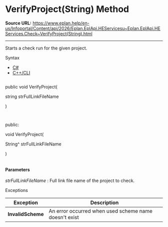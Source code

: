 # VerifyProject(String) Method

**Source URL:** https://www.eplan.help/en-us/Infoportal/Content/api/2026/Eplan.EplApi.HEServicesu~Eplan.EplApi.HEServices.Check~VerifyProject(String).html

---

Starts a check run for the given project.

Syntax

- [C#](#i-syntax-CS)
- [C++/CLI](#i-syntax-CPP2005)

```
```
public void VerifyProject( 

   string strFullLinkFileName

)
```
```

```
```
public:

void VerifyProject( 

   String^ strFullLinkFileName

)
```
```

#### Parameters

*strFullLinkFileName*
:   Full link file name of the project to check.

Exceptions

| Exception | Description |
| --- | --- |
| **InvalidScheme** | An error occurred when used scheme name doesn't exist |
